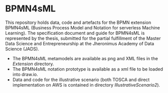 # BPMN4sML

This repository holds data, code and artefacts for the BPMN extension BPMN4sML (Business Process Model and Notation for serverless Machine Learning).
The specification document and guide for BPMN4sML is represented by the thesis, submitted for the partial fulfillment of the Master Data Science and Entrepreneurship at the Jheronimus Academy of Data Science (JADS).

* The BPMN4sML metamodels are available as png and XML files in the _Extension_ directory.
* The BPMN4sML notation prototype is available as a xml file to be loaded into draw.io.
* Data and code for the illustrative scenario (both TOSCA and direct implementation on AWS is contained in directory _IllustrativeScenario2_).
